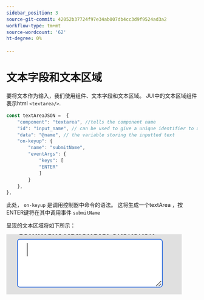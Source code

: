 ```yaml
---
sidebar_position: 3
source-git-commit: 42052b37724f97e34ab007db4cc3d9f9524ad3a2
workflow-type: tm+mt
source-wordcount: '62'
ht-degree: 0%

---
```



# 文本字段和文本区域

要将文本作为输入，我们使用组件、文本字段和文本区域。
JUI中的文本区域组件表示html `<textarea/>`.

```js title="textArea.js"
const textAreaJSON =  {
    "component": "textarea", //tells the component name
    "id": "input_name", // can be used to give a unique identifier to a component
    "data": "@name", // the variable storing the inputted text
    "on-keyup": {
        "name": "submitName",
        "eventArgs": {
            "keys": [
            "ENTER"
            ]
        }
    },
},
```

此处， `on-keyup` 是调用控制器中命令的语法。
这将生成一个textArea ，按ENTER键将在其中调用事件 `submitName`

呈现的文本区域将如下所示：

![文本区域](./imgs/text_area.png "文本区域")
